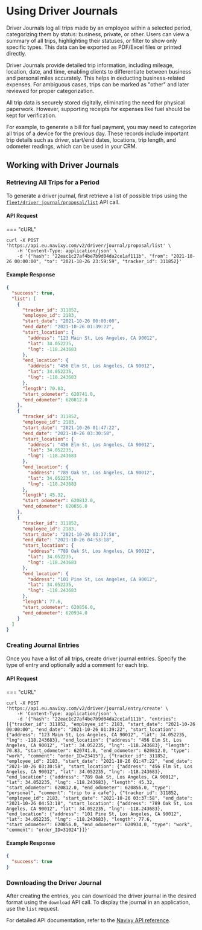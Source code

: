 # Using Driver Journals

Driver Journals log all trips made by an employee within a selected period, categorizing them by status: business, private, or other. Users can view a summary of all trips, highlighting their statuses, or filter to show only specific types. This data can be exported as PDF/Excel files or printed directly.

Driver Journals provide detailed trip information, including mileage, location, date, and time, enabling clients to differentiate between business and personal miles accurately. This helps in deducting business-related expenses. For ambiguous cases, trips can be marked as "other" and later reviewed for proper categorization.

All trip data is securely stored digitally, eliminating the need for physical paperwork. However, supporting receipts for expenses like fuel should be kept for verification.

For example, to generate a bill for fuel payment, you may need to categorize all trips of a device for the previous day. These records include important trip details such as driver, start/end dates, locations, trip length, and odometer readings, which can be used in your CRM.

## Working with Driver Journals

### Retrieving All Trips for a Period

To generate a driver journal, first retrieve a list of possible trips using the [`fleet/driver_journal/proposal/list`](../../../introduction/index/fleet-management/broken-reference/) API call.

#### API Request

\=== "cURL"

```shell
curl -X POST 'https://api.eu.navixy.com/v2/driver/journal/proposal/list' \
    -H 'Content-Type: application/json' \
    -d '{"hash": "22eac1c27af4be7b9d04da2ce1af111b", "from": "2021-10-26 00:00:00", "to": "2021-10-26 23:59:59", "tracker_id": 311852}'
```

#### Example Response

```json
{
  "success": true,
  "list": [
    {
      "tracker_id": 311852,
      "employee_id": 2183,
      "start_date": "2021-10-26 00:00:00",
      "end_date": "2021-10-26 01:39:22",
      "start_location": {
        "address": "123 Main St, Los Angeles, CA 90012",
        "lat": 34.052235,
        "lng": -118.243683
      },
      "end_location": {
        "address": "456 Elm St, Los Angeles, CA 90012",
        "lat": 34.052235,
        "lng": -118.243683
      },
      "length": 70.83,
      "start_odometer": 620741.0,
      "end_odometer": 620812.0
    },
    {
      "tracker_id": 311852,
      "employee_id": 2183,
      "start_date": "2021-10-26 01:47:22",
      "end_date": "2021-10-26 03:30:58",
      "start_location": {
        "address": "456 Elm St, Los Angeles, CA 90012",
        "lat": 34.052235,
        "lng": -118.243683
      },
      "end_location": {
        "address": "789 Oak St, Los Angeles, CA 90012",
        "lat": 34.052235,
        "lng": -118.243683
      },
      "length": 45.32,
      "start_odometer": 620812.0,
      "end_odometer": 620856.0
    },
    {
      "tracker_id": 311852,
      "employee_id": 2183,
      "start_date": "2021-10-26 03:37:58",
      "end_date": "2021-10-26 04:53:18",
      "start_location": {
        "address": "789 Oak St, Los Angeles, CA 90012",
        "lat": 34.052235,
        "lng": -118.243683
      },
      "end_location": {
        "address": "101 Pine St, Los Angeles, CA 90012",
        "lat": 34.052235,
        "lng": -118.243683
      },
      "length": 77.6,
      "start_odometer": 620856.0,
      "end_odometer": 620934.0
    }
  ]
}
```

### Creating Journal Entries

Once you have a list of all trips, create driver journal entries. Specify the type of entry and optionally add a comment for each trip.

#### API Request

\=== "cURL"

```shell
curl -X POST 'https://api.eu.navixy.com/v2/driver/journal/entry/create' \
    -H 'Content-Type: application/json' \
    -d '{"hash": "22eac1c27af4be7b9d04da2ce1af111b", "entries": [{"tracker_id": 311852, "employee_id": 2183, "start_date": "2021-10-26 00:00:00", "end_date": "2021-10-26 01:39:22", "start_location": {"address": "123 Main St, Los Angeles, CA 90012", "lat": 34.052235, "lng": -118.243683}, "end_location": {"address": "456 Elm St, Los Angeles, CA 90012", "lat": 34.052235, "lng": -118.243683}, "length": 70.83, "start_odometer": 620741.0, "end_odometer": 620812.0, "type": "work", "comment": "order_ID=23415"}, {"tracker_id": 311852, "employee_id": 2183, "start_date": "2021-10-26 01:47:22", "end_date": "2021-10-26 03:30:58", "start_location": {"address": "456 Elm St, Los Angeles, CA 90012", "lat": 34.052235, "lng": -118.243683}, "end_location": {"address": "789 Oak St, Los Angeles, CA 90012", "lat": 34.052235, "lng": -118.243683}, "length": 45.32, "start_odometer": 620812.0, "end_odometer": 620856.0, "type": "personal", "comment": "trip to a cafe"}, {"tracker_id": 311852, "employee_id": 2183, "start_date": "2021-10-26 03:37:58", "end_date": "2021-10-26 04:53:18", "start_location": {"address": "789 Oak St, Los Angeles, CA 90012", "lat": 34.052235, "lng": -118.243683}, "end_location": {"address": "101 Pine St, Los Angeles, CA 90012", "lat": 34.052235, "lng": -118.243683}, "length": 77.6, "start_odometer": 620856.0, "end_odometer": 620934.0, "type": "work", "comment": "order_ID=31024"}]}'
```

#### Example Response

```json
{
  "success": true
}
```

### Downloading the Driver Journal

After creating the entries, you can download the driver journal in the desired format using the `download` API call. To display the journal in an application, use the `list` request.

For detailed API documentation, refer to the [Navixy API reference](../../resources/fleet/driver_journal/entry.md).
